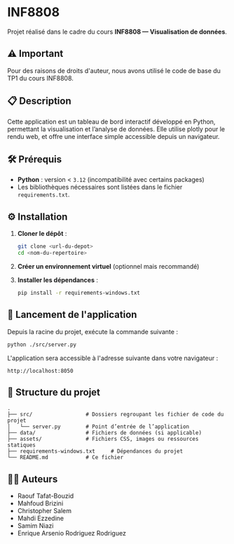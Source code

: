 # INF8808

Projet réalisé dans le cadre du cours **INF8808 — Visualisation de données**.

## ⚠️ Important

Pour des raisons de droits d'auteur, nous avons utilisé le code de base du TP1 du cours INF8808.

## 📋 Description

Cette application est un tableau de bord interactif développé en Python, permettant la visualisation et l’analyse de données. Elle utilise plotly pour le rendu web, et offre une interface simple accessible depuis un navigateur.

## 🛠️ Prérequis

- **Python** : version < `3.12` (incompatibilité avec certains packages)
- Les bibliothèques nécessaires sont listées dans le fichier `requirements.txt`.

## ⚙️ Installation

1. **Cloner le dépôt** :

   ```bash
   git clone <url-du-depot>
   cd <nom-du-repertoire>
   ```

2. **Créer un environnement virtuel** (optionnel mais recommandé)

3. **Installer les dépendances** :

   ```bash
   pip install -r requirements-windows.txt
   ```

## 🚀 Lancement de l'application

Depuis la racine du projet, exécute la commande suivante :

```bash
python ./src/server.py
```

L'application sera accessible à l'adresse suivante dans votre navigateur :

```
http://localhost:8050
```

## 📁 Structure du projet

```
.
├── src/                 # Dossiers regroupant les fichier de code du projet
│   └── server.py        # Point d’entrée de l’application
├── data/                # Fichiers de données (si applicable)
├── assets/              # Fichiers CSS, images ou ressources statiques
├── requirements-windows.txt     # Dépendances du projet
└── README.md            # Ce fichier
```

## 🧑‍💻 Auteurs

- Raouf Tafat-Bouzid
- Mahfoud Brizini
- Christopher Salem
- Mahdi Ezzedine
- Samim Niazi
- Enrique Arsenio Rodriguez Rodriguez

